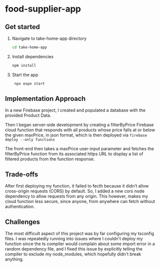 # food-supplier-app

## Get started
1. Navigate to take-home-app directory

   ```bash
   cd take-home-app
   ```

2. Install dependencies

   ```bash
   npm install
   ```

3. Start the app

   ```bash
    npx expo start
   ```

## Implementation Approach

In a new Firebase project, I created and populated a database with the provided Product Data.

Then I began server-side development by creating a filterByPrice Firebase cloud function
that responds with all products whose price falls at or below the given maxPrice, in json format,
which is then deployed via ```firebase deploy --only functions```

The front-end then takes a maxPrice user-input parameter and fetches the filterByPrice function
from its associated https URL to display a list of filtered products from the function response.

## Trade-offs

After first deploying my function, it failed to fecth because it didn’t allow cross-origin requests (CORS)
by default. So, I added a new cors node dependency to allow requests from any origin. This however, makes my
cloud function less secure, since anyone, from anywhere can fetch without authentication.

## Challenges

The most difficult aspect of this project was by far configuring my tsconfig files. I was repeatedly running into issues
where I couldn't deploy my function since the ts compiler would complain about some import error in a random dependency file,
and I fixed this issue by explicitly telling the compiler to exclude my node_modules, which hopefully didn't break anything.